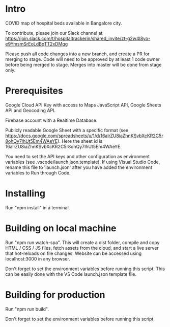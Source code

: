 # Intro
COVID map of hospital beds available in Bangalore city.

To contribute, please join our Slack channel at https://join.slack.com/t/hospitaltrackerin/shared_invite/zt-g2w4l8yo-e9YmsmSrEoLdBqTT2xDMqg

Please push all code changes into a new branch, and create a PR for merging to stage. Code will need to be approved by at least 1 code owner before being merged to stage. Merges into master will be done from stage only.

# Prerequisites
Google Cloud API Key with access to Maps JavaScript API, Google Sheets API and Geocoding API.

Firebase account with a Realtime Database.

Publicly readable Google Sheet with a specific format (see https://docs.google.com/spreadsheets/u/1/d/16alrZU8iaZhnKSvbXcKR2C5r8ohQy7lhUt5Em4WAeYE). Here the sheet id is 16alrZU8iaZhnKSvbXcKR2C5r8ohQy7lhUt5Em4WAeYE.

You need to set the API keys and other configuration as environment variables (see .vscode/launch.json.template). If using Visual Studio Code, rename this file to 'launch.json' after you have added the environment variables to Run through Code.

# Installing
Run "npm install" in a terminal.

# Building on local machine
Run "npm run watch-spa". This will create a dist folder, compile and copy HTML / CSS / JS files, fetch assets from the cloud, and start a live server that hot-reloads on file changes. Website can be accessed using localhost:3000 in any browser.

Don't forget to set the environment variables before running this script. This can be easily done with the VS Code launch.json template file.

# Building for production
Run "npm run build".

Don't forget to set the environment variables before running this script.
